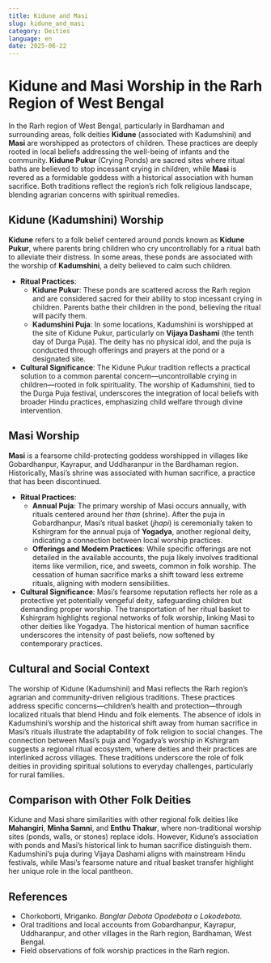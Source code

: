```yaml
---
title: Kidune and Masi
slug: kidune_and_masi
category: Deities
language: en
date: 2025-06-22
---
```


# Kidune and Masi Worship in the Rarh Region of West Bengal

In the Rarh region of West Bengal, particularly in Bardhaman and surrounding areas, folk deities **Kidune** (associated with Kadumshini) and **Masi** are worshipped as protectors of children. These practices are deeply rooted in local beliefs addressing the well-being of infants and the community. **Kidune Pukur** (Crying Ponds) are sacred sites where ritual baths are believed to stop incessant crying in children, while **Masi** is revered as a formidable goddess with a historical association with human sacrifice. Both traditions reflect the region’s rich folk religious landscape, blending agrarian concerns with spiritual remedies.

## Kidune (Kadumshini) Worship
**Kidune** refers to a folk belief centered around ponds known as **Kidune Pukur**, where parents bring children who cry uncontrollably for a ritual bath to alleviate their distress. In some areas, these ponds are associated with the worship of **Kadumshini**, a deity believed to calm such children.

- **Ritual Practices**:
  - **Kidune Pukur**: These ponds are scattered across the Rarh region and are considered sacred for their ability to stop incessant crying in children. Parents bathe their children in the pond, believing the ritual will pacify them.
  - **Kadumshini Puja**: In some locations, Kadumshini is worshipped at the site of Kidune Pukur, particularly on **Vijaya Dashami** (the tenth day of Durga Puja). The deity has no physical idol, and the puja is conducted through offerings and prayers at the pond or a designated site.
- **Cultural Significance**: The Kidune Pukur tradition reflects a practical solution to a common parental concern—uncontrollable crying in children—rooted in folk spirituality. The worship of Kadumshini, tied to the Durga Puja festival, underscores the integration of local beliefs with broader Hindu practices, emphasizing child welfare through divine intervention.

## Masi Worship
**Masi** is a fearsome child-protecting goddess worshipped in villages like Gobardhanpur, Kayrapur, and Uddharanpur in the Bardhaman region. Historically, Masi’s shrine was associated with human sacrifice, a practice that has been discontinued.

- **Ritual Practices**:
  - **Annual Puja**: The primary worship of Masi occurs annually, with rituals centered around her *than* (shrine). After the puja in Gobardhanpur, Masi’s ritual basket (*jhapi*) is ceremonially taken to Kshirgram for the annual puja of **Yogadya**, another regional deity, indicating a connection between local worship practices.
  - **Offerings and Modern Practices**: While specific offerings are not detailed in the available accounts, the puja likely involves traditional items like vermilion, rice, and sweets, common in folk worship. The cessation of human sacrifice marks a shift toward less extreme rituals, aligning with modern sensibilities.
- **Cultural Significance**: Masi’s fearsome reputation reflects her role as a protective yet potentially vengeful deity, safeguarding children but demanding proper worship. The transportation of her ritual basket to Kshirgram highlights regional networks of folk worship, linking Masi to other deities like Yogadya. The historical mention of human sacrifice underscores the intensity of past beliefs, now softened by contemporary practices.

## Cultural and Social Context
The worship of Kidune (Kadumshini) and Masi reflects the Rarh region’s agrarian and community-driven religious traditions. These practices address specific concerns—children’s health and protection—through localized rituals that blend Hindu and folk elements. The absence of idols in Kadumshini’s worship and the historical shift away from human sacrifice in Masi’s rituals illustrate the adaptability of folk religion to social changes. The connection between Masi’s puja and Yogadya’s worship in Kshirgram suggests a regional ritual ecosystem, where deities and their practices are interlinked across villages. These traditions underscore the role of folk deities in providing spiritual solutions to everyday challenges, particularly for rural families.

## Comparison with Other Folk Deities
Kidune and Masi share similarities with other regional folk deities like **Mahangiri**, **Minha Samni**, and **Enthu Thakur**, where non-traditional worship sites (ponds, walls, or stones) replace idols. However, Kidune’s association with ponds and Masi’s historical link to human sacrifice distinguish them. Kadumshini’s puja during Vijaya Dashami aligns with mainstream Hindu festivals, while Masi’s fearsome nature and ritual basket transfer highlight her unique role in the local pantheon.


## References

- Chorkoborti, Mriganko. *Banglar Debota Opodebota o Lokodebota*.
- Oral traditions and local accounts from Gobardhanpur, Kayrapur, Uddharanpur, and other villages in the Rarh region, Bardhaman, West Bengal.
- Field observations of folk worship practices in the Rarh region.

